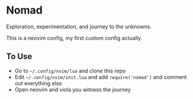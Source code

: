 # Nomad
Exploration, experimentation, and journey to the unknowns.

This is a neovim config, my first custom config actually.

## To Use
- Go to `~/.config/nvim/lua` and clone this repo
- Edit `~/.config/nvim/init.lua` and add `require('nomad')` and comment out everything else
- Open neovim and viola you witness the journey
